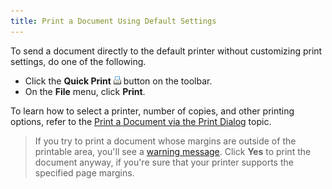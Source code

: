 ```yaml
---
title: Print a Document Using Default Settings
---
```

To send a document directly to the default printer without customizing print settings, do one of the following.
* Click the **Quick Print** ![previewButtonQuickPrint](../../../../images/Img7262.png) button on the toolbar.
* On the **File** menu, click **Print**.

To learn how to select a printer, number of copies, and other printing options, refer to the [Print a Document via the Print Dialog](../../../../../interface-elements-for-desktop/articles/print-preview/print-preview-for-winforms/printing-and-page-setup/print-a-document-via-the-print-dialog.md) topic.

 
> If you try to print a document whose margins are outside of the printable area, you'll see a [warning message](../../../../../interface-elements-for-desktop/articles/print-preview/print-preview-for-winforms/warnings-and-error-messages-in-print-preview.md). Click **Yes** to print the document anyway, if you're sure that your printer supports the specified page margins.